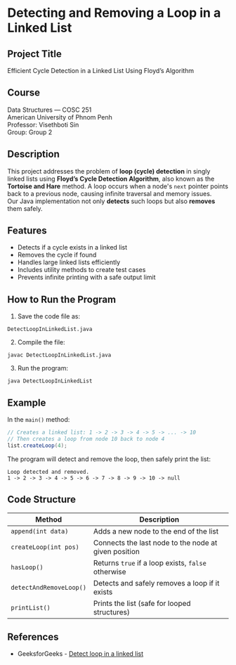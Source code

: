 # Detecting and Removing a Loop in a Linked List

## Project Title
Efficient Cycle Detection in a Linked List Using Floyd’s Algorithm

## Course
Data Structures — COSC 251  
American University of Phnom Penh  
Professor: Visethboti Sin  
Group: Group 2

## Description
This project addresses the problem of **loop (cycle) detection** in singly linked lists using **Floyd’s Cycle Detection Algorithm**, also known as the **Tortoise and Hare** method. A loop occurs when a node's `next` pointer points back to a previous node, causing infinite traversal and memory issues.  
Our Java implementation not only **detects** such loops but also **removes** them safely.

## Features
- Detects if a cycle exists in a linked list  
- Removes the cycle if found  
- Handles large linked lists efficiently  
- Includes utility methods to create test cases  
- Prevents infinite printing with a safe output limit  

## How to Run the Program
1. Save the code file as:
```
DetectLoopInLinkedList.java
```
2. Compile the file:
```
javac DetectLoopInLinkedList.java
```
3. Run the program:
```
java DetectLoopInLinkedList
```

## Example
In the `main()` method:
```java
// Creates a linked list: 1 -> 2 -> 3 -> 4 -> 5 -> ... -> 10
// Then creates a loop from node 10 back to node 4
list.createLoop(4);
```
The program will detect and remove the loop, then safely print the list:
```
Loop detected and removed.
1 -> 2 -> 3 -> 4 -> 5 -> 6 -> 7 -> 8 -> 9 -> 10 -> null
```

## Code Structure

| Method                | Description                                                   |
|-----------------------|---------------------------------------------------------------|
| `append(int data)`    | Adds a new node to the end of the list                        |
| `createLoop(int pos)` | Connects the last node to the node at given position          |
| `hasLoop()`           | Returns `true` if a loop exists, `false` otherwise            |
| `detectAndRemoveLoop()` | Detects and safely removes a loop if it exists              |
| `printList()`         | Prints the list (safe for looped structures)                  |

## References
- GeeksforGeeks - [Detect loop in a linked list](https://www.geeksforgeeks.org/detect-loop-in-a-linked-list/)
